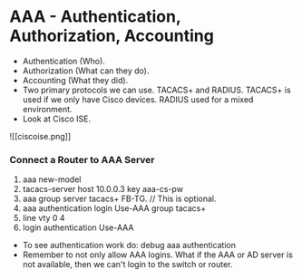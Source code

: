 # AAA - Authentication, Authorization, Accounting #
- Authentication (Who).
- Authorization (What can they do).
- Accounting (What they did).
- Two primary protocols we can use. TACACS+ and RADIUS. TACACS+ is used if we only have Cisco devices. RADIUS used for a mixed environment.
- Look at Cisco ISE.

![[ciscoise.png]]

### Connect a Router to AAA Server ###
1.  aaa new-model
2.  tacacs-server host 10.0.0.3 key aaa-cs-pw
3. aaa group server tacacs+ FB-TG. // This is optional.
4.  aaa authentication login Use-AAA group tacacs+
5.  line vty 0 4
6.  login authentication Use-AAA

- To see authentication work do: debug aaa authentication
- Remember to not only allow AAA logins. What if the AAA or AD server is not available, then we can't login to the switch or router.